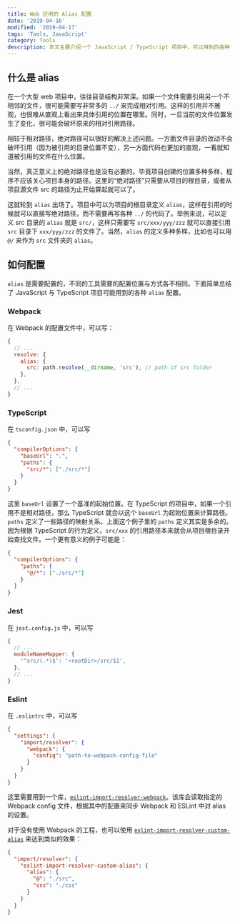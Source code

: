 ```yaml
---
title: Web 应用的 Alias 配置
date: '2019-04-16'
modified: '2019-04-17'
tags: 'Tools, JavaScript'
category: Tools
description: 本文主要介绍一个 JavaScript / TypeScript 项目中，可以用到的各种 alias 配置
---
```


## 什么是 alias

在一个大型 web 项目中，往往目录结构非常深。如果一个文件需要引用另一个不相邻的文件，很可能需要写非常多的 `../` 来完成相对引用。这样的引用并不雅观，也很难从直观上看出来具体引用的位置在哪里。同时，一旦当前的文件位置发生了变化，很可能会破坏原来的相对引用路径。

相较于相对路径，绝对路径可以很好的解决上述问题。一方面文件目录的改动不会破坏引用（因为被引用的目录位置不变），另一方面代码也更加的直观，一看就知道被引用的文件在什么位置。

当然，真正意义上的绝对路径也是没有必要的。毕竟项目创建的位置多种多样，程序不应该关心项目本身的路径。这里的“绝对路径”只需要从项目的根目录，或者从项目源文件 src 的路径为止开始算起就可以了。

这就轮到 `alias` 出场了。项目中可以为项目的根目录定义 `alias`，这样在引用的时候就可以直接写绝对路径，而不需要再写各种 `../` 的代码了。举例来说，可以定义 src 目录的 `alias` 就是 `src/`，这样只需要写 `src/xxx/yyy/zzz` 就可以直接引用 `src` 目录下 `xxx/yyy/zzz` 的文件了。当然，`alias` 的定义多种多样，比如也可以用 `@/` 来作为 `src` 文件夹的 `alias`。

## 如何配置

`alias` 是需要配置的，不同的工具需要的配置位置与方式各不相同。下面简单总结了 JavaScript 与 TypeScript 项目可能用到的各种 `alias` 配置。

### Webpack

在 Webpack 的配置文件中，可以写：

```javascript
{
  // ...
  resolve: {
    alias: {
      src: path.resolve(__dirname, 'src'), // path of src folder
    },
  },
  // ...
}
```

### TypeScript

在 `tsconfig.json` 中，可以写

```json
{
  "compilerOptions": {
    "baseUrl": ".",
    "paths": {
      "src/*": ["./src/*"]
    }
  }
}
```

这里 `baseUrl` 设置了一个基准的起始位置。在 TypeScript 的项目中，如果一个引用不是相对路径，那么 TypeScript 就会以这个 `baseUrl` 为起始位置来计算路径。`paths` 定义了一些路径的映射关系。上面这个例子里的 `paths` 定义其实是多余的。因为根据 TypeScript 的行为定义，`src/xxx` 的引用路径本来就会从项目根目录开始查找文件。一个更有意义的例子可能是：

```json
{
  "compilerOptions": {
    "paths": {
      "@/*": ["./src/*"]
    }
  }
}
```

### Jest

在 `jest.config.js` 中，可以写

```javascript
{
  // ...
  moduleNameMapper: {
    '^src/(.*)$': '<rootDir>/src/$1',
  },
  // ...
}
```

### Eslint

在 `.eslintrc` 中，可以写

```json
{
  "settings": {
    "import/resolver": {
      "webpack": {
        "config": "path-to-webpack-config-file"
      }
    }
  }
}
```

这里需要用到一个库，[`eslint-import-resolver-webpack`](https://www.npmjs.com/package/eslint-import-resolver-webpack)。该库会读取指定的 Webpack config 文件，根据其中的配置来同步 Webpack 和 ESLint 中对 alias 的设置。

对于没有使用 Webpack 的工程，也可以使用 [`eslint-import-resolver-custom-alias`](https://www.npmjs.com/package/eslint-import-resolver-custom-alias) 来达到类似的效果：

```json
{
  "import/resolver": {
    "eslint-import-resolver-custom-alias": {
      "alias": {
        "@": "./src",
        "css": "./css"
      }
    }
  }
}
```
